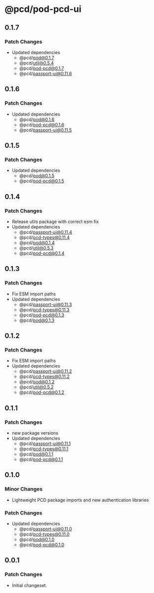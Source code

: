 # @pcd/pod-pcd-ui

## 0.1.7

### Patch Changes

- Updated dependencies
  - @pcd/pod@0.1.7
  - @pcd/util@0.5.4
  - @pcd/pod-pcd@0.1.7
  - @pcd/passport-ui@0.11.6

## 0.1.6

### Patch Changes

- Updated dependencies
  - @pcd/pod@0.1.6
  - @pcd/pod-pcd@0.1.6
  - @pcd/passport-ui@0.11.5

## 0.1.5

### Patch Changes

- Updated dependencies
  - @pcd/pod@0.1.5
  - @pcd/pod-pcd@0.1.5

## 0.1.4

### Patch Changes

- Release utils package with correct esm fix
- Updated dependencies
  - @pcd/passport-ui@0.11.4
  - @pcd/pcd-types@0.11.4
  - @pcd/pod@0.1.4
  - @pcd/util@0.5.3
  - @pcd/pod-pcd@0.1.4

## 0.1.3

### Patch Changes

- Fix ESM import paths
- Updated dependencies
  - @pcd/passport-ui@0.11.3
  - @pcd/pcd-types@0.11.3
  - @pcd/pod-pcd@0.1.3
  - @pcd/pod@0.1.3

## 0.1.2

### Patch Changes

- Fix ESM import paths
- Updated dependencies
  - @pcd/passport-ui@0.11.2
  - @pcd/pcd-types@0.11.2
  - @pcd/pod@0.1.2
  - @pcd/util@0.5.2
  - @pcd/pod-pcd@0.1.2

## 0.1.1

### Patch Changes

- new package versions
- Updated dependencies
  - @pcd/passport-ui@0.11.1
  - @pcd/pcd-types@0.11.1
  - @pcd/pod@0.1.1
  - @pcd/pod-pcd@0.1.1

## 0.1.0

### Minor Changes

- Lightweight PCD package imports and new authentication libraries

### Patch Changes

- Updated dependencies
  - @pcd/passport-ui@0.11.0
  - @pcd/pcd-types@0.11.0
  - @pcd/pod@0.1.0
  - @pcd/pod-pcd@0.1.0

## 0.0.1

### Patch Changes

- Initial changeset.
